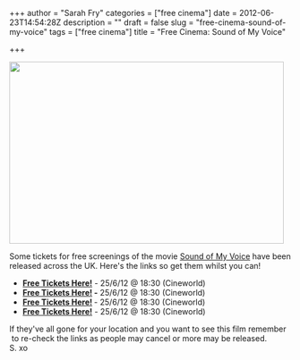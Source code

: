 +++
author = "Sarah Fry"
categories = ["free cinema"]
date = 2012-06-23T14:54:28Z
description = ""
draft = false
slug = "free-cinema-sound-of-my-voice"
tags = ["free cinema"]
title = "Free Cinema: Sound of My Voice"

+++


<a href="https://yayfryday.com/images/2012/06/Sound-of-My-Voice.jpg"><img class="aligncenter size-full wp-image-901" title="Sound-of-My-Voice" src="https://yayfryday.com/images/2012/06/Sound-of-My-Voice.jpg" alt="" width="490" height="326" /></a>

Some tickets for free screenings of the movie <a href="http://www.imdb.com/title/tt1748207/" target="_blank">Sound of My Voice</a> have been released across the UK. Here's the links so get them whilst you can!
<ul>
	<li><strong><a href="https://www.showfilmfirst.com/pin/542676" target="_blank">Free Tickets Here!</a></strong> - 25/6/12 @ 18:30 (Cineworld)</li>
	<li><strong><a href="http://www.showfilmfirst.com/pin/634878" target="_blank">Free Tickets Here!</a> -</strong> 25/6/12 @ 18:30 (Cineworld)</li>
	<li><strong><a href="http://www.showfilmfirst.com/pin/829023" target="_blank">Free Tickets Here!</a> </strong>- 25/6/12 @ 18:30 (Cineworld)</li>
	<li><strong><a href="http://www.showfilmfirst.com/pin/878885" target="_blank">Free Tickets Here!</a></strong> - 25/6/12 @ 18:30 (Cineworld)</li>
</ul>
<div>If they've all gone for your location and you want to see this film remember  to re-check the links as people may cancel or more may be released.</div>
S. xo

